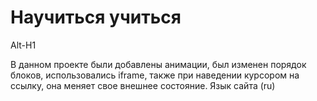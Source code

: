 #  Научиться учиться
 Alt-H1
                        
 В данном проекте были добавлены анимации, был изменен порядок блоков, использовались iframe, также при наведении курсором на ссылку, она меняет свое внешнее состояние.
Язык сайта (ru)



